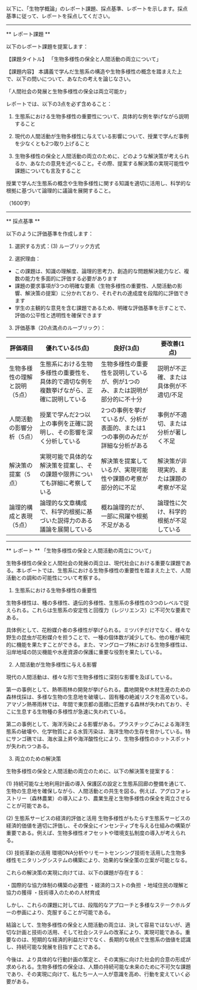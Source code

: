 以下に、「生物学概論」のレポート課題、採点基準、レポートを示します。採点基準に従って、レポートを採点してください。

---------------------------------------
** レポート課題 **

以下のレポート課題を提案します：

【課題タイトル】
「生物多様性の保全と人間活動の両立について」

【課題内容】
本講義で学んだ生態系の構造や生物多様性の概念を踏まえた上で、以下の問いについて、あなたの考えを論じなさい。

「人間社会の発展と生物多様性の保全は両立可能か」

レポートでは、以下の3点を必ず含めること：

1. 生態系における生物多様性の重要性について、具体的な例を挙げながら説明すること

2. 現代の人間活動が生物多様性に与えている影響について、授業で学んだ事例を少なくとも2つ取り上げること

3. 生物多様性の保全と人間活動の両立のために、どのような解決策が考えられるか、あなたの意見を述べること。その際、提案する解決策の実現可能性や課題についても言及すること

授業で学んだ生態系の概念や生物多様性に関する知識を適切に活用し、科学的な根拠に基づいて論理的に議論を展開すること。

（1600字）

---------------------------------------
** 採点基準 **

以下のように評価基準を作成します：

1. 選択する方式：(3) ルーブリック方式

2. 選択理由：
- この課題は、知識の理解度、論理的思考力、創造的な問題解決能力など、複数の能力を多面的に評価する必要があります
- 課題の要求事項が3つの明確な要素（生物多様性の重要性、人間活動の影響、解決策の提案）に分かれており、それぞれの達成度を段階的に評価できます
- 学生の主観的な意見を含む課題であるため、明確な評価基準を示すことで、評価の公平性と透明性を確保できます

3. 評価基準（20点満点のルーブリック）：

| 評価項目 | 優れている(5点) | 良好(3点) | 要改善(1点) |
|---------|----------------|-----------|------------|
| 生物多様性の理解と説明（5点） | 生態系における生物多様性の重要性を、具体的で適切な例を複数挙げながら、正確に説明している | 生物多様性の重要性を説明しているが、例が1つのみ、または説明が部分的に不十分 | 説明が不正確、または具体例が不適切/不足 |
| 人間活動の影響分析（5点） | 授業で学んだ2つ以上の事例を正確に説明し、その影響を深く分析している | 2つの事例を挙げているが、分析が表面的、または1つの事例のみだが詳細な分析がある | 事例が不適切、または分析が著しく不足 |
| 解決策の提案（5点） | 実現可能で具体的な解決策を提案し、その課題や限界についても詳細に考察している | 解決策を提案しているが、実現可能性や課題の考察が部分的に不足 | 解決策が非現実的、または課題の考察が不足 |
| 論理的構成と表現（5点） | 論理的な文章構成で、科学的根拠に基づいた説得力のある議論を展開している | 概ね論理的だが、一部に飛躍や根拠不足がある | 論理性に欠け、科学的根拠が不足している |

---------------------------------------
** レポート **
「生物多様性の保全と人間活動の両立について」

生物多様性の保全と人間社会の発展の両立は、現代社会における重要な課題である。本レポートでは、生態系における生物多様性の重要性を踏まえた上で、人間活動との調和の可能性について考察する。

1. 生態系における生物多様性の重要性

生物多様性は、種の多様性、遺伝的多様性、生態系の多様性の3つのレベルで捉えられる。これらは生態系の安定性と回復力（レジリエンス）に不可欠な要素である。

具体例として、花粉媒介者の多様性が挙げられる。ミツバチだけでなく、様々な野生の昆虫が花粉媒介を担うことで、一種の個体数が減少しても、他の種が補完的に機能を果たすことができる。また、マングローブ林における生物多様性は、沿岸地域の防災機能や水産資源の保護に重要な役割を果たしている。

2. 人間活動が生物多様性に与える影響

現代の人間活動は、様々な形で生物多様性に深刻な影響を及ぼしている。

第一の事例として、熱帯雨林の開発が挙げられる。農地開発や木材生産のための森林伐採は、多様な生物の生息地を破壊し、固有種の絶滅リスクを高めている。アマゾン熱帯雨林では、年間で東京都の面積に匹敵する森林が失われており、そこに生息する生物種の多様性が急速に失われている。

第二の事例として、海洋汚染による影響がある。プラスチックごみによる海洋生態系の破壊や、化学物質による水質汚染は、海洋生物の生存を脅かしている。特にサンゴ礁では、海水温上昇や海洋酸性化により、生物多様性のホットスポットが失われつつある。

3. 両立のための解決策

生物多様性の保全と人間活動の両立のために、以下の解決策を提案する：

(1) 持続可能な土地利用計画の導入
保護区の設定と生態系回廊の整備を通じて、生物の生息地を確保しながら、人間活動との共生を図る。例えば、アグロフォレストリー（森林農業）の導入により、農業生産と生物多様性の保全を両立させることが可能である。

(2) 生態系サービスの経済的評価と活用
生物多様性がもたらす生態系サービスの経済的価値を適切に評価し、その保全にインセンティブを与える仕組みの構築が重要である。例えば、生物多様性オフセットや環境支払制度の導入が考えられる。

(3) 技術革新の活用
環境DNA分析やリモートセンシング技術を活用した生物多様性モニタリングシステムの構築により、効果的な保全策の立案が可能となる。

これらの解決策の実現に向けては、以下の課題が存在する：

・国際的な協力体制の構築の必要性
・経済的コストの負担
・地域住民の理解と協力の獲得
・技術導入のための人材育成

しかし、これらの課題に対しては、段階的なアプローチと多様なステークホルダーの参画により、克服することが可能である。

結論として、生物多様性の保全と人間活動の両立は、決して容易ではないが、適切な計画と技術の活用、そして社会システムの改革により、実現可能である。重要なのは、短期的な経済的利益だけでなく、長期的な視点で生態系の価値を認識し、持続可能な発展を目指すことである。

今後は、より具体的な行動計画の策定と、その実施に向けた社会的合意の形成が求められる。生物多様性の保全は、人類の持続可能な未来のために不可欠な課題であり、その実現に向けて、私たち一人一人が意識を高め、行動を変えていく必要がある。

